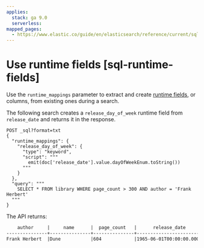 ```yaml
---
applies:
  stack: ga 9.0
  serverless:
mapped_pages:
  - https://www.elastic.co/guide/en/elasticsearch/reference/current/sql-runtime-fields.html
---
```


# Use runtime fields [sql-runtime-fields]

Use the `runtime_mappings` parameter to extract and create [runtime fields](../../../manage-data/data-store/mapping/runtime-fields.md), or columns, from existing ones during a search.

The following search creates a `release_day_of_week` runtime field from `release_date` and returns it in the response.

```console
POST _sql?format=txt
{
  "runtime_mappings": {
    "release_day_of_week": {
      "type": "keyword",
      "script": """
        emit(doc['release_date'].value.dayOfWeekEnum.toString())
      """
    }
  },
  "query": """
    SELECT * FROM library WHERE page_count > 300 AND author = 'Frank Herbert'
  """
}
```

The API returns:

```txt
    author     |     name      |  page_count   |      release_date      |release_day_of_week
---------------+---------------+---------------+------------------------+-------------------
Frank Herbert  |Dune           |604            |1965-06-01T00:00:00.000Z|TUESDAY
```

